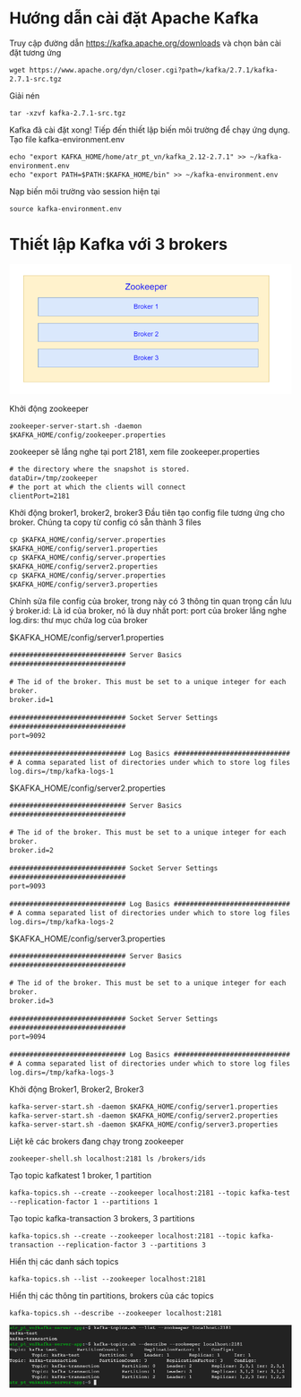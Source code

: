 # Hướng dẫn cài đặt Apache Kafka
Truy cập đường dẫn https://kafka.apache.org/downloads và chọn bản cài đặt tương ứng
```
wget https://www.apache.org/dyn/closer.cgi?path=/kafka/2.7.1/kafka-2.7.1-src.tgz
```
Giải nén 
```
tar -xzvf kafka-2.7.1-src.tgz
```
Kafka đã cài đặt xong! Tiếp đến thiết lập biến môi trường để chạy ứng dụng.
Tạo file kafka-environment.env
```
echo "export KAFKA_HOME/home/atr_pt_vn/kafka_2.12-2.7.1" >> ~/kafka-environment.env
echo "export PATH=$PATH:$KAFKA_HOME/bin" >> ~/kafka-environment.env
```
Nạp biến môi trường vào session hiện tại
```
source kafka-environment.env
```

# Thiết lập Kafka với 3 brokers
![alt text](https://github.com/anhtp4495/spark-lab/blob/main/resources/KafkaDiagram.png?raw=true)

Khởi động zookeeper
```
zookeeper-server-start.sh -daemon $KAFKA_HOME/config/zookeeper.properties
```
zookeeper sẽ lắng nghe tại port 2181, xem file zookeeper.properties
```
# the directory where the snapshot is stored.
dataDir=/tmp/zookeeper
# the port at which the clients will connect
clientPort=2181
```

Khởi động broker1, broker2, broker3
Đầu tiên tạo config file tương ứng cho broker. Chúng ta copy từ config có sẵn thành 3 files
```
cp $KAFKA_HOME/config/server.properties $KAFKA_HOME/config/server1.properties
cp $KAFKA_HOME/config/server.properties $KAFKA_HOME/config/server2.properties
cp $KAFKA_HOME/config/server.properties $KAFKA_HOME/config/server3.properties
```
Chỉnh sửa file config của broker, trong này có 3 thông tin quan trọng cần lưu ý
broker.id: Là id của broker, nó là duy nhất
port: port của broker lắng nghe
log.dirs: thư mục chứa log của broker
 
$KAFKA_HOME/config/server1.properties
```
############################# Server Basics #############################

# The id of the broker. This must be set to a unique integer for each broker.
broker.id=1

############################# Socket Server Settings #############################
port=9092

############################# Log Basics #############################
# A comma separated list of directories under which to store log files
log.dirs=/tmp/kafka-logs-1
```

$KAFKA_HOME/config/server2.properties
```
############################# Server Basics #############################

# The id of the broker. This must be set to a unique integer for each broker.
broker.id=2

############################# Socket Server Settings #############################
port=9093

############################# Log Basics #############################
# A comma separated list of directories under which to store log files
log.dirs=/tmp/kafka-logs-2
```

$KAFKA_HOME/config/server3.properties
```
############################# Server Basics #############################

# The id of the broker. This must be set to a unique integer for each broker.
broker.id=3

############################# Socket Server Settings #############################
port=9094

############################# Log Basics #############################
# A comma separated list of directories under which to store log files
log.dirs=/tmp/kafka-logs-3
```

Khởi động Broker1, Broker2, Broker3
```
kafka-server-start.sh -daemon $KAFKA_HOME/config/server1.properties
kafka-server-start.sh -daemon $KAFKA_HOME/config/server2.properties
kafka-server-start.sh -daemon $KAFKA_HOME/config/server3.properties
```
Liệt kê các brokers đang chạy trong zookeeper
```
zookeeper-shell.sh localhost:2181 ls /brokers/ids
```

Tạo topic kafkatest 1 broker, 1 partition
```
kafka-topics.sh --create --zookeeper localhost:2181 --topic kafka-test --replication-factor 1 --partitions 1
```

Tạo topic kafka-transaction 3 brokers, 3 partitions
```
kafka-topics.sh --create --zookeeper localhost:2181 --topic kafka-transaction --replication-factor 3 --partitions 3
```

Hiển thị các danh sách topics
```
kafka-topics.sh --list --zookeeper localhost:2181
```
Hiển thị các thông tin partitions, brokers của các topics
```
kafka-topics.sh --describe --zookeeper localhost:2181
```

![alt text](https://github.com/anhtp4495/spark-lab/blob/main/resources/Kafka-List-Describe.png?raw=true)
